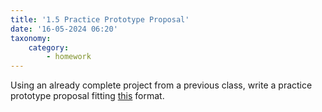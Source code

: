 ```yaml
---
title: '1.5 Practice Prototype Proposal'
date: '16-05-2024 06:20'
taxonomy:
    category:
        - homework
---
```


Using an already complete project from a previous class, write a practice prototype proposal fitting [this](http://physcpu1.caseyanderson.com/home/week-1/prototype-proposal-format) format.

